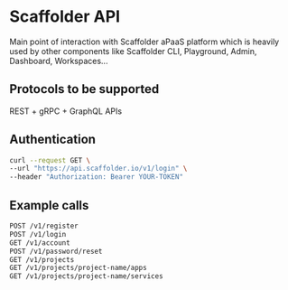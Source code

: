 # Scaffolder API

Main point of interaction with Scaffolder aPaaS platform which is heavily used by other components like Scaffolder CLI, Playground, Admin, Dashboard, Workspaces...

## Protocols to be supported

REST + gRPC + GraphQL APIs

## Authentication

```bash
curl --request GET \
--url "https://api.scaffolder.io/v1/login" \
--header "Authorization: Bearer YOUR-TOKEN"
```

## Example calls

```bash
POST /v1/register
POST /v1/login
GET /v1/account
POST /v1/password/reset
GET /v1/projects
GET /v1/projects/project-name/apps
GET /v1/projects/project-name/services
```



